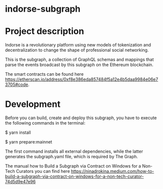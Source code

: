 # indorse-subgraph
# Project description

Indorse is a revolutionary platform using new models of tokenization and decentralization to change the shape of professional social networking.

This is the subgraph, a collection of GraphQL schemas and mappings that parse the events broadcast by this subgraph on the Ethereum blockchain.

The smart contracts can be found here https://etherscan.io/address/0xf8e386eda857484f5a12e4b5daa9984e06e73705#code.

# Development
Before you can build, create and deploy this subgraph, you have to execute the following commands in the terminal:

$ yarn install

$ yarn prepare:mainnet

The first command installs all external dependencies, while the latter generates the subgraph.yaml file, which is required by The Graph.

The manual how to Build a Subgraph via Contract on Windows for a Non-Tech Curators you can find here https://ninadrokina.medium.com/how-to-build-a-subgraph-via-contract-on-windows-for-a-non-tech-curator-74d5d9e47e96
